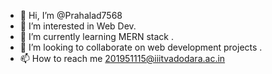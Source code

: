 - 👋 Hi, I’m @Prahalad7568
- 👀 I’m interested in Web Dev.
- 🌱 I’m currently learning MERN stack .
- 💞️ I’m looking to collaborate on web development projects .
- 📫 How to reach me 201951115@iiitvadodara.ac.in

<!---
Prahalad7568/Prahalad7568 is a ✨ special ✨ repository because its `README.md` (this file) appears on your GitHub profile.
You can click the Preview link to take a look at your changes.
--->
